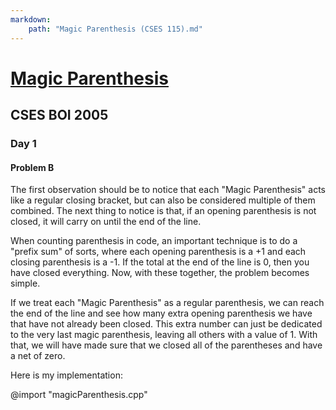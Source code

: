```yaml
---
markdown:
    path: "Magic Parenthesis (CSES 115).md"
---
```

# [Magic Parenthesis](https://cses.com/115/list)

## CSES BOI 2005

### Day 1

#### Problem B

The first observation should be to notice that each "Magic Parenthesis" acts like a regular closing bracket, but can also be considered multiple of them combined. The next thing to notice is that, if an opening parenthesis is not closed, it will carry on until the end of the line.

When counting parenthesis in code, an important technique is to do a "prefix sum" of sorts, where each opening parenthesis is a +1 and each closing parenthesis is a -1. If the total at the end of the line is 0, then you have closed everything. Now, with these together, the problem becomes simple.

If we treat each "Magic Parenthesis" as a regular parenthesis, we can reach the end of the line and see how many extra opening parenthesis we have that have not already been closed. This extra number can just be dedicated to the very last magic parenthesis, leaving all others with a value of 1. With that, we will have made sure that we closed all of the parentheses and have a net of zero.

Here is my implementation:

@import "magicParenthesis.cpp"
